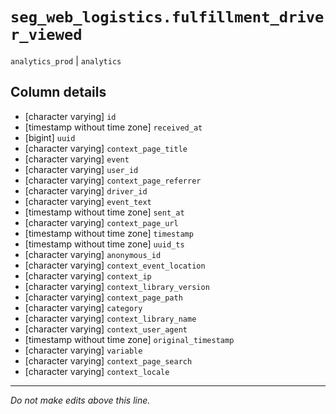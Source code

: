 # `seg_web_logistics.fulfillment_driver_viewed`
`analytics_prod` | `analytics`

## Column details
* [character varying] `id`
* [timestamp without time zone] `received_at`
* [bigint]    `uuid`
* [character varying] `context_page_title`
* [character varying] `event`
* [character varying] `user_id`
* [character varying] `context_page_referrer`
* [character varying] `driver_id`
* [character varying] `event_text`
* [timestamp without time zone] `sent_at`
* [character varying] `context_page_url`
* [timestamp without time zone] `timestamp`
* [timestamp without time zone] `uuid_ts`
* [character varying] `anonymous_id`
* [character varying] `context_event_location`
* [character varying] `context_ip`
* [character varying] `context_library_version`
* [character varying] `context_page_path`
* [character varying] `category`
* [character varying] `context_library_name`
* [character varying] `context_user_agent`
* [timestamp without time zone] `original_timestamp`
* [character varying] `variable`
* [character varying] `context_page_search`
* [character varying] `context_locale`

-------------------------------------------------------------------------------
*Do not make edits above this line.*
